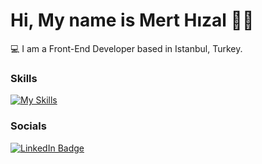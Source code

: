 Hi, My name is Mert Hızal 👋🏻
========================================================================================================================================

💻 I am a Front-End Developer based in Istanbul, Turkey.
<br/>

### Skills

[![My Skills](https://skillicons.dev/icons?i=html,css,js,ts,react,next,materialui,scss,gitlab,figma)](https://skillicons.dev)
<br/>

### Socials

<div id="badges">
  <a href="https://www.linkedin.com/in/merthızal1/">
    <img src="https://img.shields.io/badge/LinkedIn-blue?style=for-the-badge&logo=linkedin&logoColor=white" alt="LinkedIn Badge"/>
  </a>
</div>

